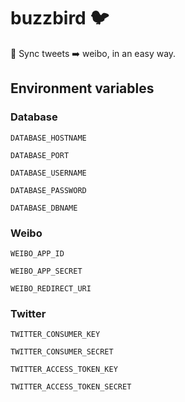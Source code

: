 # buzzbird 🐦

🌟 Sync tweets ➡️ weibo, in an easy way.

## Environment variables
### Database

`DATABASE_HOSTNAME`

`DATABASE_PORT`

`DATABASE_USERNAME`

`DATABASE_PASSWORD`

`DATABASE_DBNAME`

### Weibo

`WEIBO_APP_ID`

`WEIBO_APP_SECRET`

`WEIBO_REDIRECT_URI`

### Twitter

`TWITTER_CONSUMER_KEY`

`TWITTER_CONSUMER_SECRET`

`TWITTER_ACCESS_TOKEN_KEY`

`TWITTER_ACCESS_TOKEN_SECRET`

